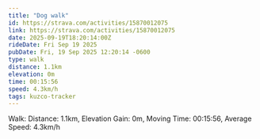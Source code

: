 ```yaml
---
title: "Dog walk"
id: https://strava.com/activities/15870012075
link: https://strava.com/activities/15870012075
date: 2025-09-19T18:20:14:00Z
rideDate: Fri Sep 19 2025
pubDate: Fri, 19 Sep 2025 12:20:14 -0600
type: walk
distance: 1.1km
elevation: 0m
time: 00:15:56
speed: 4.3km/h
tags: kuzco-tracker
---
```

Walk: Distance: 1.1km, Elevation Gain: 0m, Moving Time: 00:15:56, Average Speed: 4.3km/h